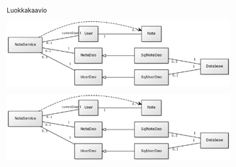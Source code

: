 Luokkakaavio

<img src="https://raw.githubusercontent.com/tsalohei/bike-tracker/master/dokumentaatio/kuvat/class-diagram.png">

![class diagram](https://raw.githubusercontent.com/tsalohei/bike-tracker/master/dokumentaatio/kuvat/class-diagram.png "Logo Title Text 1")
